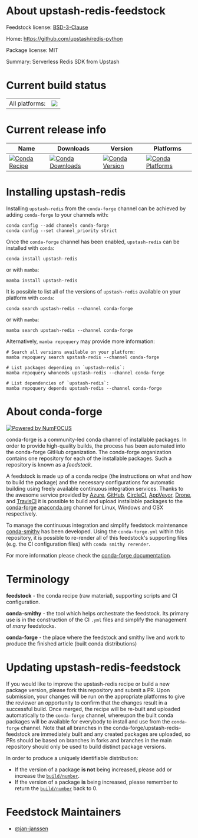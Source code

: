 About upstash-redis-feedstock
=============================

Feedstock license: [BSD-3-Clause](https://github.com/conda-forge/upstash-redis-feedstock/blob/main/LICENSE.txt)

Home: https://github.com/upstash/redis-python

Package license: MIT

Summary: Serverless Redis SDK from Upstash

Current build status
====================


<table><tr><td>All platforms:</td>
    <td>
      <a href="https://dev.azure.com/conda-forge/feedstock-builds/_build/latest?definitionId=22630&branchName=main">
        <img src="https://dev.azure.com/conda-forge/feedstock-builds/_apis/build/status/upstash-redis-feedstock?branchName=main">
      </a>
    </td>
  </tr>
</table>

Current release info
====================

| Name | Downloads | Version | Platforms |
| --- | --- | --- | --- |
| [![Conda Recipe](https://img.shields.io/badge/recipe-upstash--redis-green.svg)](https://anaconda.org/conda-forge/upstash-redis) | [![Conda Downloads](https://img.shields.io/conda/dn/conda-forge/upstash-redis.svg)](https://anaconda.org/conda-forge/upstash-redis) | [![Conda Version](https://img.shields.io/conda/vn/conda-forge/upstash-redis.svg)](https://anaconda.org/conda-forge/upstash-redis) | [![Conda Platforms](https://img.shields.io/conda/pn/conda-forge/upstash-redis.svg)](https://anaconda.org/conda-forge/upstash-redis) |

Installing upstash-redis
========================

Installing `upstash-redis` from the `conda-forge` channel can be achieved by adding `conda-forge` to your channels with:

```
conda config --add channels conda-forge
conda config --set channel_priority strict
```

Once the `conda-forge` channel has been enabled, `upstash-redis` can be installed with `conda`:

```
conda install upstash-redis
```

or with `mamba`:

```
mamba install upstash-redis
```

It is possible to list all of the versions of `upstash-redis` available on your platform with `conda`:

```
conda search upstash-redis --channel conda-forge
```

or with `mamba`:

```
mamba search upstash-redis --channel conda-forge
```

Alternatively, `mamba repoquery` may provide more information:

```
# Search all versions available on your platform:
mamba repoquery search upstash-redis --channel conda-forge

# List packages depending on `upstash-redis`:
mamba repoquery whoneeds upstash-redis --channel conda-forge

# List dependencies of `upstash-redis`:
mamba repoquery depends upstash-redis --channel conda-forge
```


About conda-forge
=================

[![Powered by
NumFOCUS](https://img.shields.io/badge/powered%20by-NumFOCUS-orange.svg?style=flat&colorA=E1523D&colorB=007D8A)](https://numfocus.org)

conda-forge is a community-led conda channel of installable packages.
In order to provide high-quality builds, the process has been automated into the
conda-forge GitHub organization. The conda-forge organization contains one repository
for each of the installable packages. Such a repository is known as a *feedstock*.

A feedstock is made up of a conda recipe (the instructions on what and how to build
the package) and the necessary configurations for automatic building using freely
available continuous integration services. Thanks to the awesome service provided by
[Azure](https://azure.microsoft.com/en-us/services/devops/), [GitHub](https://github.com/),
[CircleCI](https://circleci.com/), [AppVeyor](https://www.appveyor.com/),
[Drone](https://cloud.drone.io/welcome), and [TravisCI](https://travis-ci.com/)
it is possible to build and upload installable packages to the
[conda-forge](https://anaconda.org/conda-forge) [anaconda.org](https://anaconda.org/)
channel for Linux, Windows and OSX respectively.

To manage the continuous integration and simplify feedstock maintenance
[conda-smithy](https://github.com/conda-forge/conda-smithy) has been developed.
Using the ``conda-forge.yml`` within this repository, it is possible to re-render all of
this feedstock's supporting files (e.g. the CI configuration files) with ``conda smithy rerender``.

For more information please check the [conda-forge documentation](https://conda-forge.org/docs/).

Terminology
===========

**feedstock** - the conda recipe (raw material), supporting scripts and CI configuration.

**conda-smithy** - the tool which helps orchestrate the feedstock.
                   Its primary use is in the construction of the CI ``.yml`` files
                   and simplify the management of *many* feedstocks.

**conda-forge** - the place where the feedstock and smithy live and work to
                  produce the finished article (built conda distributions)


Updating upstash-redis-feedstock
================================

If you would like to improve the upstash-redis recipe or build a new
package version, please fork this repository and submit a PR. Upon submission,
your changes will be run on the appropriate platforms to give the reviewer an
opportunity to confirm that the changes result in a successful build. Once
merged, the recipe will be re-built and uploaded automatically to the
`conda-forge` channel, whereupon the built conda packages will be available for
everybody to install and use from the `conda-forge` channel.
Note that all branches in the conda-forge/upstash-redis-feedstock are
immediately built and any created packages are uploaded, so PRs should be based
on branches in forks and branches in the main repository should only be used to
build distinct package versions.

In order to produce a uniquely identifiable distribution:
 * If the version of a package **is not** being increased, please add or increase
   the [``build/number``](https://docs.conda.io/projects/conda-build/en/latest/resources/define-metadata.html#build-number-and-string).
 * If the version of a package **is** being increased, please remember to return
   the [``build/number``](https://docs.conda.io/projects/conda-build/en/latest/resources/define-metadata.html#build-number-and-string)
   back to 0.

Feedstock Maintainers
=====================

* [@jan-janssen](https://github.com/jan-janssen/)


